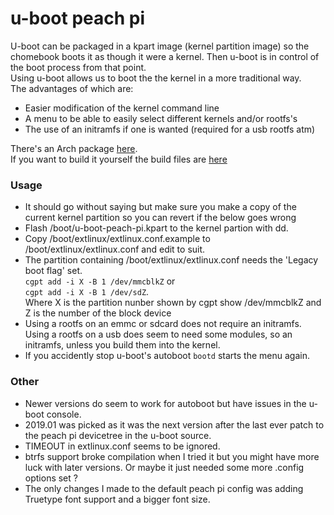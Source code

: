 # u-boot peach pi
U-boot can be packaged in a kpart image (kernel partition image) so the chomebook boots it as though it were a kernel. Then u-boot is in control of the boot process from that point.  
Using u-boot allows us to boot the the kernel in a more traditional way.  
The advantages of which are:  
 - Easier modification of the kernel command line
 - A menu to be able to easily select different kernels and/or rootfs's
 - The use of an initramfs if one is wanted (required for a usb rootfs atm)  
 
There's an Arch package [here](https://github.com/gripped/XE503C32-arch-kernel-packages/blob/master/other/u-boot-peach-pi/u-boot-peach-pi-2019.01-1-armv7h.pkg.tar.xz).  
If you want to build it yourself the build files are [here](https://github.com/gripped/XE503C32-arch-linux-kernel/tree/main/Packages%20%26%20PKGBUILDS/u-boot-peach-pi)
### Usage
 - It should go without saying but make sure you make a copy of the current kernel partition so you can revert if the below goes wrong
 - Flash /boot/u-boot-peach-pi.kpart to the kernel partion with dd.
 - Copy /boot/extlinux/extlinux.conf.example to /boot/extlinux/extlinux.conf and edit to suit.
 - The partition containing /boot/extlinux/extlinux.conf needs the 'Legacy boot flag' set.  
  `cgpt add -i X -B 1 /dev/mmcblkZ` or   
  `cgpt add -i X -B 1 /dev/sdZ`.   
  Where X is the partition nunber shown by cgpt show /dev/mmcblkZ and Z is the number of     the block device
 - Using a rootfs on an emmc or sdcard does not require an initramfs. Using a rootfs on a usb does seem to need some modules, so an initramfs, unless you build them into the kernel.
 - If you accidently stop u-boot's autoboot `bootd` starts the menu again.
### Other
 - Newer versions do seem to work for autoboot but have issues in the
   u-boot console.
  - 2019.01 was picked as it was the next version after the last ever patch to the peach pi devicetree in the u-boot source.
  - TIMEOUT in extlinux.conf seems to be ignored.
  - btrfs support broke compilation when I tried it but you might have more luck with later versions. Or maybe it just needed some more .config options set ?
  - The only changes I made to the default peach pi config was adding Truetype font support and a bigger font size.
